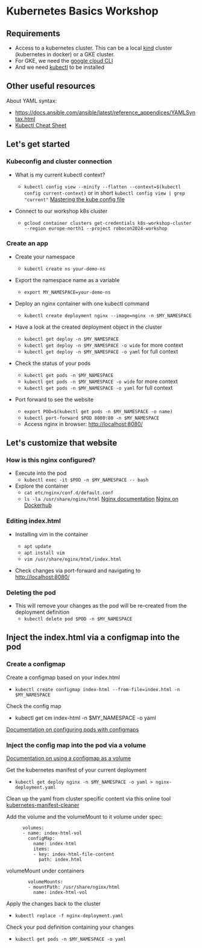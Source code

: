 # Kubernetes Basics Workshop

## Requirements
- Access to a kubernetes cluster. This can be a local [kind](https://kind.sigs.k8s.io/docs/user/quick-start/) cluster (kubernetes in docker) or a GKE cluster.
- For GKE, we need the [google cloud CLI](https://cloud.google.com/sdk/docs/install)
- And we need [kubectl](https://cloud.google.com/kubernetes-engine/docs/how-to/cluster-access-for-kubectl) to be installed

## Other useful resources
About YAML syntax: 
- https://docs.ansible.com/ansible/latest/reference_appendices/YAMLSyntax.html
- [Kubectl Cheat Sheet](https://kubernetes.io/docs/reference/kubectl/cheatsheet/)

## Let's get started
### Kubeconfig and cluster connection
- What is my current kubectl context?
  - `kubectl config view --minify --flatten --context=$(kubectl config current-context)` or in short `kubectl config view | grep "current"`
  [Mastering the kube config file](https://ahmet.im/blog/mastering-kubeconfig/)

- Connect to our workshop k8s cluster
  - `gcloud container clusters get-credentials k8s-workshop-cluster --region europe-north1 --project robocon2024-workshop`

### Create an app
- Create your namespace
  - `kubectl create ns your-demo-ns`
- Export the namespace name as a variable
  - `export MY_NAMESPACE=your-demo-ns`

- Deploy an nginx container with one kubectl command
  - `kubectl create deployment nginx --image=nginx -n $MY_NAMESPACE`

- Have a look at the created deployment object in the cluster
  - `kubectl get deploy -n $MY_NAMESPACE`
  - `kubectl get deploy -n $MY_NAMESPACE -o wide` for more context
  - `kubectl get deploy -n $MY_NAMESPACE -o yaml` for full context

- Check the status of your pods
  - `kubectl get pods -n $MY_NAMESPACE`
  - `kubectl get pods -n $MY_NAMESPACE -o wide` for more context
  - `kubectl get pods -n $MY_NAMESPACE -o yaml` for full context

- Port forward to see the website
  - `export POD=$(kubectl get pods -n $MY_NAMESPACE -o name)`
  - `kubectl port-forward $POD 8080:80 -n $MY_NAMESPACE`
  - Access nginx in browser: [http://localhost:8080/](http://localhost:8080/)

## Let's customize that website
### How is this nginx configured?
- Execute into the pod
  - `kubectl exec -it $POD -n $MY_NAMESPACE -- bash`
- Explore the container
  - `cat etc/nginx/conf.d/default.conf`
  - `ls -la /usr/share/nginx/html`
    [Nginx documentation](http://nginx.org/en/docs/beginners_guide.html)
    [Nginx on Dockerhub](https://hub.docker.com/_/nginx)

### Editing index.html
- Installing vim in the container
  - `apt update`
  - `apt install vim`
  - `vim /usr/share/nginx/html/index.html`

- Check changes via port-forward and navigating to [http://localhost:8080/](http://localhost:8080/)

### Deleting the pod
- This will remove your changes as the pod will be re-created from the deployment definition
  - `kubectl delete pod $POD -n $MY_NAMESPACE`
  
## Inject the index.html via a configmap into the pod
### Create a configmap
Create a configmap based on your index.html
- `kubectl create configmap index-html --from-file=index.html -n $MY_NAMESPACE`

Check the config map
- kubectl get cm index-html -n $MY_NAMESPACE -o yaml

[Documentation on configuring pods with configmaps](https://kubernetes.io/docs/tasks/configure-pod-container/configure-pod-configmap/)

### Inject the config map into the pod via a volume
[Documentation on using a configmap as a volume](https://kubernetes.io/docs/tasks/configure-pod-container/configure-pod-configmap/#add-configmap-data-to-a-volume)

Get the kubernetes manifest of your current deployment
- `kubectl get deploy nginx -n $MY_NAMESPACE -o yaml > nginx-deployment.yaml`

Clean up the yaml from cluster specific content via this online tool
[kubernetes-manifest-cleaner](https://tools.tutorialworks.com/kubernetes-manifest-cleaner/)

Add the volume and the volumeMount to it
volume under spec:
```
      volumes:
      - name: index-html-vol
        configMap:
          name: index-html
          items:
          - key: index-html-file-content
            path: index.html
```

volumeMount under containers
```
        volumeMounts:
        - mountPath: /usr/share/nginx/html
          name: index-html-vol
```

Apply the changes back to the cluster
- `kubectl replace -f nginx-deployment.yaml`

Check your pod definition containing your changes
- `kubectl get pods -n $MY_NAMESPACE -o yaml`